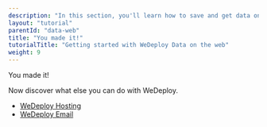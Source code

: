 ```yaml
---
description: "In this section, you'll learn how to save and get data on the web using the WeDeploy API Client."
layout: "tutorial"
parentId: "data-web"
title: "You made it!"
tutorialTitle: "Getting started with WeDeploy Data on the web"
weight: 9
---
```


<div class="notfound">
	<div class="notfound-icon">
		<span class="icon-16-thumb-up"></span>
	</div>
	<p class="notfound-text">You made it!</p>
	<p>Now discover what else you can do with WeDeploy.</p>
	<ul class="checklist">
		<li><a href="/tutorials/hosting/get-started.html">WeDeploy Hosting</a></li>
		<li><a href="/tutorials/email-web/get-started.html">WeDeploy Email</a></li>
	</ul>
</div>
